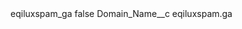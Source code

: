 <?xml version="1.0" encoding="UTF-8"?>
<CustomMetadata xmlns="http://soap.sforce.com/2006/04/metadata" xmlns:xsi="http://www.w3.org/2001/XMLSchema-instance" xmlns:xsd="http://www.w3.org/2001/XMLSchema">
    <label>eqiluxspam_ga</label>
    <protected>false</protected>
    <values>
        <field>Domain_Name__c</field>
        <value xsi:type="xsd:string">eqiluxspam.ga</value>
    </values>
</CustomMetadata>
